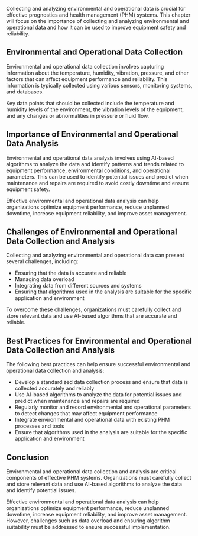 
Collecting and analyzing environmental and operational data is crucial for effective prognostics and health management (PHM) systems. This chapter will focus on the importance of collecting and analyzing environmental and operational data and how it can be used to improve equipment safety and reliability.

Environmental and Operational Data Collection
---------------------------------------------

Environmental and operational data collection involves capturing information about the temperature, humidity, vibration, pressure, and other factors that can affect equipment performance and reliability. This information is typically collected using various sensors, monitoring systems, and databases.

Key data points that should be collected include the temperature and humidity levels of the environment, the vibration levels of the equipment, and any changes or abnormalities in pressure or fluid flow.

Importance of Environmental and Operational Data Analysis
---------------------------------------------------------

Environmental and operational data analysis involves using AI-based algorithms to analyze the data and identify patterns and trends related to equipment performance, environmental conditions, and operational parameters. This can be used to identify potential issues and predict when maintenance and repairs are required to avoid costly downtime and ensure equipment safety.

Effective environmental and operational data analysis can help organizations optimize equipment performance, reduce unplanned downtime, increase equipment reliability, and improve asset management.

Challenges of Environmental and Operational Data Collection and Analysis
------------------------------------------------------------------------

Collecting and analyzing environmental and operational data can present several challenges, including:

* Ensuring that the data is accurate and reliable
* Managing data overload
* Integrating data from different sources and systems
* Ensuring that algorithms used in the analysis are suitable for the specific application and environment

To overcome these challenges, organizations must carefully collect and store relevant data and use AI-based algorithms that are accurate and reliable.

Best Practices for Environmental and Operational Data Collection and Analysis
-----------------------------------------------------------------------------

The following best practices can help ensure successful environmental and operational data collection and analysis:

* Develop a standardized data collection process and ensure that data is collected accurately and reliably
* Use AI-based algorithms to analyze the data for potential issues and predict when maintenance and repairs are required
* Regularly monitor and record environmental and operational parameters to detect changes that may affect equipment performance
* Integrate environmental and operational data with existing PHM processes and tools
* Ensure that algorithms used in the analysis are suitable for the specific application and environment

Conclusion
----------

Environmental and operational data collection and analysis are critical components of effective PHM systems. Organizations must carefully collect and store relevant data and use AI-based algorithms to analyze the data and identify potential issues.

Effective environmental and operational data analysis can help organizations optimize equipment performance, reduce unplanned downtime, increase equipment reliability, and improve asset management. However, challenges such as data overload and ensuring algorithm suitability must be addressed to ensure successful implementation.
